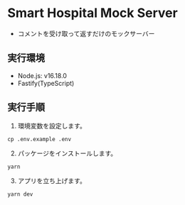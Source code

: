 # Smart Hospital Mock Server

- コメントを受け取って返すだけのモックサーバー

## 実行環境

- Node.js: v16.18.0
- Fastify(TypeScript)

## 実行手順

1. 環境変数を設定します。

```
cp .env.example .env
```

2. パッケージをインストールします。

```
yarn
```

3. アプリを立ち上げます。

```
yarn dev
```
